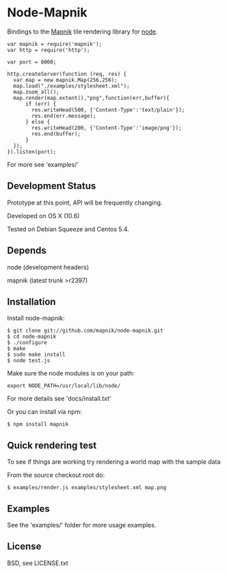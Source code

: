 
# Node-Mapnik
      
  Bindings to the [Mapnik](http://mapnik.org) tile rendering library for [node](http://nodejs.org).
  
    var mapnik = require('mapnik');
    var http = require('http');
    
    var port = 8000;
    
    http.createServer(function (req, res) {
      var map = new mapnik.Map(256,256);
      map.load("./examples/stylesheet.xml");
      map.zoom_all();
      map.render(map.extent(),"png",function(err,buffer){
          if (err) {
            res.writeHead(500, {'Content-Type':'text/plain'});
            res.end(err.message);
          } else {
            res.writeHead(200, {'Content-Type':'image/png'});
            res.end(buffer);
          }
      });
    }).listen(port);
  
  For more see 'examples/'


## Development Status
  
  Prototype at this point, API will be frequently changing.
  
  Developed on OS X (10.6)
  
  Tested on Debian Squeeze and Centos 5.4.
  

## Depends

  node (development headers)
  
  mapnik (latest trunk >r2397)


## Installation
  
  Install node-mapnik:
  
    $ git clone git://github.com/mapnik/node-mapnik.git
    $ cd node-mapnik
    $ ./configure
    $ make
    $ sudo make install
    $ node test.js

  Make sure the node modules is on your path:
  
    export NODE_PATH=/usr/local/lib/node/
    
  For more details see 'docs/install.txt'

  Or you can install via npm:
  
    $ npm install mapnik


## Quick rendering test

  To see if things are working try rendering a world map with the sample data
  
  From the source checkout root do:
  
    $ examples/render.js examples/stylesheet.xml map.png

  
## Examples

  See the 'examples/' folder for more usage examples.


## License

  BSD, see LICENSE.txt